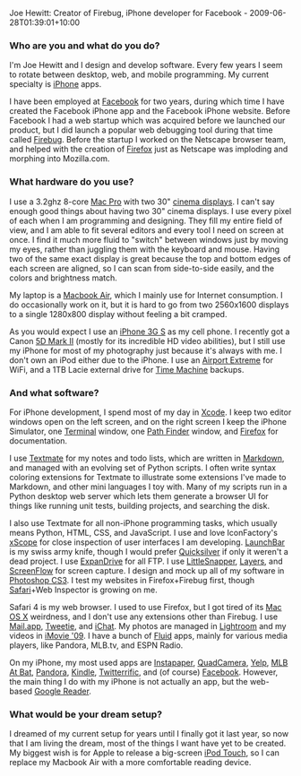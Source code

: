 Joe Hewitt: Creator of Firebug, iPhone developer for Facebook - 2009-06-28T01:39:01+10:00

### Who are you and what do you do?

I'm Joe Hewitt and I design and develop software. Every few years I seem to rotate between desktop, web, and mobile programming. My current specialty is [iPhone][] apps.

I have been employed at [Facebook][] for two years, during which time I have created the Facebook iPhone app and the Facebook iPhone website. Before Facebook I had a web startup which was acquired before we launched our product, but I did launch a popular web debugging tool during that time called [Firebug][]. Before the startup I worked on the Netscape browser team, and helped with the creation of [Firefox][] just as Netscape was imploding and morphing into Mozilla.com.

### What hardware do you use?

I use a 3.2ghz 8-core [Mac Pro][mac-pro] with two 30" [cinema displays][cinema-display]. I can't say enough good things about having two 30" cinema displays. I use every pixel of each when I am programming and designing. They fill my entire field of view, and I am able to fit several editors and every tool I need on screen at once. I find it much more fluid to "switch" between windows just by moving my eyes, rather than juggling them with the keyboard and mouse. Having two of the same exact display is great because the top and bottom edges of each screen are aligned, so I can scan from side-to-side easily, and the colors and brightness match.

My laptop is a [Macbook Air][macbook-air], which I mainly use for Internet consumption. I do occasionally work on it, but it is hard to go from two 2560x1600 displays to a single 1280x800 display without feeling a bit cramped.

As you would expect I use an [iPhone 3G S][iphone] as my cell phone. I recently got a Canon [5D Mark II][5d-mark-ii] (mostly for its incredible HD video abilities), but I still use my iPhone for most of my photography just because it's always with me. I don't own an iPod either due to the iPhone. I use an [Airport Extreme][airport-extreme] for WiFi, and a 1TB Lacie external drive for [Time Machine][time-machine] backups.

### And what software?

For iPhone development, I spend most of my day in [Xcode][]. I keep two editor windows open on the left screen, and on the right screen I keep the iPhone Simulator, one [Terminal][] window, one [Path Finder][path-finder] window, and [Firefox][] for documentation.

I use [Textmate][] for my notes and todo lists, which are written in [Markdown][], and managed with an evolving set of Python scripts. I often write syntax coloring extensions for Textmate to illustrate some extensions I've made to Markdown, and other mini languages I toy with. Many of my scripts run in a Python desktop web server which lets them generate a browser UI for things like running unit tests, building projects, and searching the disk.

I also use Textmate for all non-iPhone programming tasks, which usually means Python, HTML, CSS, and JavaScript. I use and love IconFactory's [xScope][] for close inspection of user interfaces I am developing. [LaunchBar][] is my swiss army knife, though I would prefer [Quicksilver][] if only it weren't a dead project. I use [ExpanDrive][] for all FTP. I use [LittleSnapper][], [Layers][], and [ScreenFlow][] for screen capture. I design and mock up all of my software in [Photoshop CS3][photoshop]. I test my websites in Firefox+Firebug first, though [Safari][]+Web Inspector is growing on me.

Safari 4 is my web browser. I used to use Firefox, but I got tired of its [Mac OS X][mac-os-x] weirdness, and I don't use any extensions other than Firebug. I use [Mail.app][mail], [Tweetie][], and [iChat][]. My photos are managed in [Lightroom][] and my videos in [iMovie '09][imovie]. I have a bunch of [Fluid][] apps, mainly for various media players, like Pandora, MLB.tv, and ESPN Radio.

On my iPhone, my most used apps are [Instapaper][instapaper-iphone], [QuadCamera][], [Yelp][yelp-iphone], [MLB At Bat][mlb-at-bat], [Pandora][pandora-iphone], [Kindle][kindle-iphone], [Twitterrific][twitterrific-iphone], and (of course) [Facebook][facebook-iphone]. However, the main thing I do with my iPhone is not actually an app, but the web-based [Google Reader][google-reader].

### What would be your dream setup?

I dreamed of my current setup for years until I finally got it last year, so now that I am living the dream, most of the things I want have yet to be created. My biggest wish is for Apple to release a big-screen [iPod Touch][ipod-touch], so I can replace my Macbook Air with a more comfortable reading device.

[iphone]: http://www.apple.com/iphone/ "C'mon, you know what this is."
[facebook]: http://facebook.com/ "A popular social networking site."
[firebug]: http://getfirebug.com/ "A Firefox addon for web development."
[firefox]: http://mozilla.com/firefox/ "The very popular open source web browser."
[mac-pro]: http://www.apple.com/macpro/ "The Intel-based Mac tower computer."
[cinema-display]: http://www.apple.com/displays/cinema/ "The LCD display line."
[macbook-air]: http://www.apple.com/macbookair/ "The super-thin Intel-based Mac laptop."
[iphone]: http://www.apple.com/iphone/ "C'mon, you know what this is."
[5d-mark-ii]: http://www.usa.canon.com/consumer/controller?act=ModelInfoAct&fcategoryid=139&modelid=17662 "A 21 megapixel DSLR."
[airport-extreme]: http://www.apple.com/airportextreme/ "A wireless access point."
[time-machine]: http://www.apple.com/macosx/features/timemachine.html "Backup software for the masses, included with Mac OS X 10.5."
[xcode]: http://developer.apple.com/technology/tools.html "An IDE for Mac developers."
[terminal]: http://www.apple.com/macosx/technology/unix.html "The console application for OS X."
[path-finder]: http://www.cocoatech.com/ "A replacement for OS X's Finder file browser."
[firefox]: http://mozilla.com/firefox/ "The very popular open source web browser."
[textmate]: http://macromates.com/ "A very popular text editor for the Mac."
[markdown]: http://daringfireball.net/projects/markdown/ "An email-like format for marking up text."
[xscope]: http://iconfactory.com/software/xscope "A Mac tool for on-screen measuring and aligning."
[launchbar]: http://obdev.at/products/launchbar/ "An application launcher and data manager for the Mac."
[quicksilver]: http://code.google.com/p/blacktree-alchemy/ "The ultimate data manipulator/launcher for the Mac."
[expandrive]: http://expandrive.com/ "Software that makes remote servers appear as local disks."
[littlesnapper]: http://www.realmacsoftware.com/littlesnapper/ "A screen capture and collection tool for the Mac."
[layers]: http://layersapp.com/ "A Mac screen-capture tool that saves files as a layered .psd file."
[screenflow]: http://www.telestream.net/screen-flow/overview.htm "A screencasting studio for the Mac."
[photoshop]: http://adobe.com/products/photoshop/ "The infamous graphic editor."
[safari]: http://www.apple.com/safari/ "A fast web browser."
[mac-os-x]: http://www.apple.com/macosx/ "The operating system for the Mac platform."
[mail]: http://www.apple.com/macosx/features/mail.html "The default Mac OS X mail client."
[tweetie]: http://atebits.com/software/tweetie/ "A very popular Twitter client for the iPhone."
[ichat]: http://www.apple.com/macosx/features/ichat.html "An AIM/Jabber client included with Mac OS X."
[lightroom]: http://www.adobe.com/products/photoshoplightroom/ "Photo management and editing software."
[imovie]: http://www.apple.com/ilife/imovie/ "An OS X video editor, included in iLife."
[fluid]: http://fluidapp.com/ "A WebKit-based application for creating Site Specific Browsers."
[instapaper-iphone]: http://www.instapaper.com/iphone "An iPhone app for reading Instapaper saved pages."
[quadcamera]: http://artandmobile.com/quadcamera/ "An iPhone app for taking four photos at once."
[yelp-iphone]: http://phobos.apple.com/WebObjects/MZStore.woa/wa/viewSoftware?id=284910350&mt=8 "An iPhone app for access Yelp reviews."
[mlb-at-bat]: http://mlb.mlb.com/mobile/iphone/ "An iPhone baseball app for viewing scores and streaming matches."
[pandora-iphone]: http://www.pandora.com/on-the-iphone "An iPhone app for streaming your personal Pandora radio station."
[kindle-iphone]: http://www.amazon.com/gp/feature.html?docId=1000301301 "An iPhone app for accessing Kindle content from Amazon."
[twitterrific-iphone]: http://phobos.apple.com/WebObjects/MZStore.woa/wa/viewSoftware?id=284540316&mt=8 "A popular Twitter Mac client for the iPhone."
[facebook-iphone]: http://www.facebook.com/apps/application.php?id=6628568379 "An iPhone app for accessing the social network."
[google-reader]: http://reader.google.com/ "A web-based feed reader."
[ipod-touch]: http://www.apple.com/ipodtouch/ "It's like an iPhone, without the phone bit."
